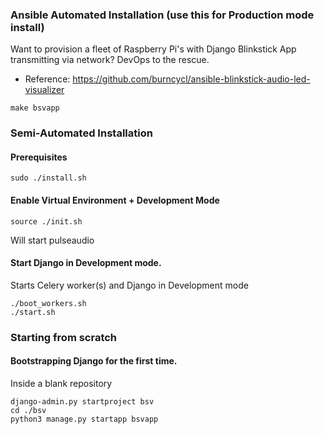 
### Ansible Automated Installation (use this for Production mode install)

Want to provision a fleet of Raspberry Pi's with Django Blinkstick App transmitting via network? DevOps to the rescue.

* Reference: https://github.com/burncycl/ansible-blinkstick-audio-led-visualizer

```
make bsvapp
```

### Semi-Automated Installation

#### Prerequisites
```
sudo ./install.sh 
```

#### Enable Virtual Environment + Development Mode
```
source ./init.sh
``` 
Will start pulseaudio

#### Start Django in Development mode.

Starts Celery worker(s) and Django in Development mode
```
./boot_workers.sh
./start.sh
```

### Starting from scratch

#### Bootstrapping Django for the first time.

Inside a blank repository
```
django-admin.py startproject bsv
cd ./bsv
python3 manage.py startapp bsvapp
```
